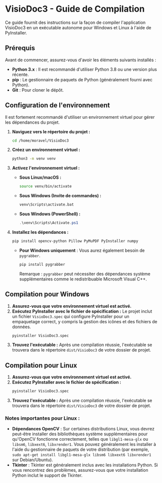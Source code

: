 # VisioDoc3 - Guide de Compilation

Ce guide fournit des instructions sur la façon de compiler l'application VisioDoc3 en un exécutable autonome pour Windows et Linux à l'aide de PyInstaller.

## Prérequis

Avant de commencer, assurez-vous d'avoir les éléments suivants installés :

*   **Python 3.x** : Il est recommandé d'utiliser Python 3.8 ou une version plus récente.
*   **pip** : Le gestionnaire de paquets de Python (généralement fourni avec Python).
*   **Git** : Pour cloner le dépôt.

## Configuration de l'environnement

Il est fortement recommandé d'utiliser un environnement virtuel pour gérer les dépendances du projet.

1.  **Naviguez vers le répertoire du projet :**
    ```bash
    cd /home/moravel/VisioDoc3
    ```

2.  **Créez un environnement virtuel :**
    ```bash
    python3 -m venv venv
    ```

3.  **Activez l'environnement virtuel :**
    *   **Sous Linux/macOS :**
        ```bash
        source venv/bin/activate
        ```
    *   **Sous Windows (Invite de commandes) :**
        ```bash
        venv\Scripts\activate.bat
        ```
    *   **Sous Windows (PowerShell) :**
        ```powershell
        .\venv\Scripts\Activate.ps1
        ```

4.  **Installez les dépendances :**
    ```bash
    pip install opencv-python Pillow PyMuPDF PyInstaller numpy
    ```
    *   **Pour Windows uniquement** : Vous aurez également besoin de `pygrabber`.
        ```bash
        pip install pygrabber
        ```
        Remarque : `pygrabber` peut nécessiter des dépendances système supplémentaires comme le redistribuable Microsoft Visual C++.

## Compilation pour Windows

1.  **Assurez-vous que votre environnement virtuel est activé.**
2.  **Exécutez PyInstaller avec le fichier de spécification :**
    Le projet inclut un fichier `VisioDoc3.spec` qui configure PyInstaller pour un empaquetage correct, y compris la gestion des icônes et des fichiers de données.
    ```bash
    pyinstaller VisioDoc3.spec
    ```
3.  **Trouvez l'exécutable :**
    Après une compilation réussie, l'exécutable se trouvera dans le répertoire `dist/VisioDoc3` de votre dossier de projet.

## Compilation pour Linux

1.  **Assurez-vous que votre environnement virtuel est activé.**
2.  **Exécutez PyInstaller avec le fichier de spécification :**
    ```bash
    pyinstaller VisioDoc3.spec
    ```
3.  **Trouvez l'exécutable :**
    Après une compilation réussie, l'exécutable se trouvera dans le répertoire `dist/VisioDoc3` de votre dossier de projet.

### Notes importantes pour Linux :

*   **Dépendances OpenCV** : Sur certaines distributions Linux, vous devrez peut-être installer des bibliothèques système supplémentaires pour qu'OpenCV fonctionne correctement, telles que `libgl1-mesa-glx` ou `libsm6`, `libxext6`, `libxrender1`. Vous pouvez généralement les installer à l'aide du gestionnaire de paquets de votre distribution (par exemple, `sudo apt-get install libgl1-mesa-glx libsm6 libxext6 libxrender1` sur Debian/Ubuntu).
*   **Tkinter** : Tkinter est généralement inclus avec les installations Python. Si vous rencontrez des problèmes, assurez-vous que votre installation Python inclut le support de Tkinter.
